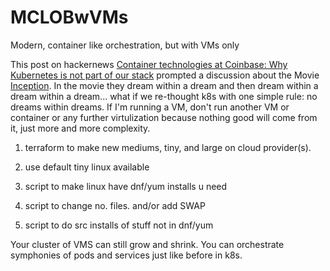 # MCLOBwVMs
Modern, container like orchestration, but with VMs only

This post on hackernews [Container technologies at Coinbase: Why Kubernetes is not part of our stack](https://news.ycombinator.com/item?id=23460066) prompted a discussion about the Movie [Inception](https://en.wikipedia.org/wiki/Inception). In the movie they dream within a dream and then dream within a dream within a dream... what if we re-thought k8s with one simple rule: no dreams within dreams. If I'm running a VM, don't run another VM or container or any further virtulization because nothing good will come from it, just more and more complexity.

1. terraform to make new mediums, tiny, and large on cloud provider(s).

2. use default tiny linux available

3. script to make linux have dnf/yum installs u need

4. script to change no. files. and/or add SWAP

5. script to do src installs of stuff not in dnf/yum

Your cluster of VMS can still grow and shrink. You can orchestrate symphonies of pods and services just like before in k8s. 
